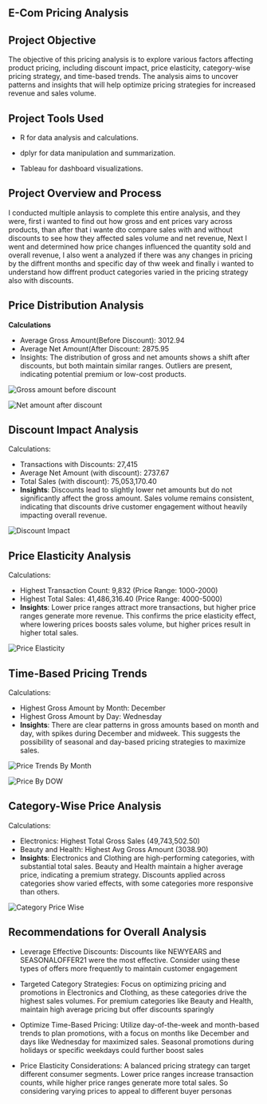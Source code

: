 ## E-Com Pricing Analysis


## Project Objective
The objective of this pricing analysis is to explore various factors affecting product pricing, including discount impact, price elasticity, category-wise pricing strategy, and time-based trends. The analysis aims to uncover patterns and insights that will help optimize pricing strategies for increased revenue and sales volume.
 

## Project Tools Used

- R for data analysis and calculations.

 - dplyr for data manipulation and summarization.

 - Tableau for dashboard visualizations.
 

## Project Overview and Process 
I conducted multiple anlaysis to complete this entire analysis, and they were, first i wanted to find out how gross and ent prices vary across products, than after that i wante dto compare sales with and without discounts to see how they affected sales volume and net revenue, Next I went and determined how price changes influenced the quantity sold and overall revenue, I also went a analyzed if there was any changes in pricing by the diffrent months and specific day of thw week and finally i wanted to understand how diffrent product categories varied in the pricing strategy also with discounts. 


## Price Distribution Analysis

**Calculations**

- Average Gross Amount(Before Discount): 3012.94
- Average Net Amount(After Discount: 2875.95
-	Insights: The distribution of gross and net amounts shows a shift after discounts, but both maintain similar ranges. Outliers are present, indicating potential premium or low-cost products.

![Gross amount before discount](https://github.com/user-attachments/assets/3841b0f6-31e8-4f32-a467-d292f56f84d4)


![Net amount after discount](https://github.com/user-attachments/assets/d6cf5fae-0d82-412f-b824-2cb4cc4c8f98)


## Discount Impact Analysis
 Calculations:
- Transactions with Discounts: 27,415
- Average Net Amount (with discount): 2737.67
- Total Sales (with discount): 75,053,170.40
- **Insights**: Discounts lead to slightly lower net amounts but do not significantly affect the gross amount. Sales volume remains consistent, indicating that discounts drive customer engagement without heavily impacting overall revenue.


![Discount Impact](https://github.com/user-attachments/assets/8c789445-971f-47d0-93a7-25bd8a57af36)

## Price Elasticity Analysis

 Calculations:
- Highest Transaction Count: 9,832 (Price Range: 1000-2000)
- Highest Total Sales: 41,486,316.40 (Price Range: 4000-5000)
-	**Insights**: Lower price ranges attract more transactions, but higher price ranges generate more revenue. This confirms the price elasticity effect, where lowering prices boosts sales volume, but higher prices result in higher total sales.

![Price Elasticity](https://github.com/user-attachments/assets/7eb992d7-904c-4ad7-bb3c-912293445ba9)

## Time-Based Pricing Trends
 Calculations:
 - Highest Gross Amount by Month: December
 - Highest Gross Amount by Day: Wednesday
-	**Insights**: There are clear patterns in gross amounts based on month and day, with spikes during December and midweek. This suggests the possibility of seasonal and day-based pricing strategies to maximize sales.

![Price Trends By Month](https://github.com/user-attachments/assets/06d977da-6d38-42ea-9154-edb5e527ef31)

![Price By DOW](https://github.com/user-attachments/assets/b51316ab-2b5d-4059-bee5-1e973baad5c5)

## Category-Wise Price Analysis

 Calculations:
- Electronics: Highest Total Gross Sales (49,743,502.50)
- Beauty and Health: Highest Avg Gross Amount (3038.90) 
- **Insights**: Electronics and Clothing are high-performing categories, with substantial total sales. Beauty and Health maintain a higher average price, indicating a premium strategy. Discounts applied across categories show varied effects, with some categories more responsive than others.

![Category Price Wise](https://github.com/user-attachments/assets/c63f857c-a110-4412-97ab-358c57b5e2dc)

 
## Recommendations for Overall Analysis
- Leverage Effective Discounts: Discounts like NEWYEARS and SEASONALOFFER21 were the most effective. Consider using these types of offers more frequently to maintain customer engagement

- Targeted Category Strategies: Focus on optimizing pricing and promotions in Electronics and Clothing, as these categories drive the highest sales volumes. For premium categories like Beauty and Health, maintain high average pricing but offer discounts sparingly

- Optimize Time-Based Pricing: Utilize day-of-the-week and month-based trends to plan promotions, with a focus on months like December and days like Wednesday for maximized sales. Seasonal promotions during holidays or specific weekdays could further boost sales

- Price Elasticity Considerations: A balanced pricing strategy can target different consumer segments. Lower price ranges increase transaction counts, while higher price ranges generate more total sales. So considering varying prices to appeal to different buyer personas
